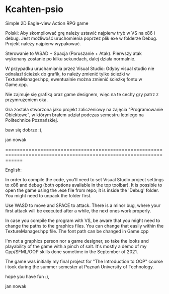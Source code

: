 # Kcahten-psio
Simple 2D Eagle-view Action RPG game

Polski:
Aby skompilować grę należy ustawić najpierw tryb w VS na x86 i debug. Jest możliwość uruchomienia poprzez plik exe w folderze Debug.
Projekt należy najpierw wypakować.

Sterowanie to WSAD + Spacja (Poruszanie + Atak). Pierwszy atak wykonany zostanie po kilku sekundach, dalej działa normalnie.

W przypadku uruchamiania przez Visual Studio:
Gdyby visual studio nie odnalazł ścieżek do grafik, to należy zmienić tylko ścieżki w TextureManager.hpp, ewentualnie można zmienić ścieżkę fontu w Game.cpp.

Nie zajmuje się grafiką oraz game designem, więc na te cechy gry patrz z przymrużeniem oka.

Gra została stworzona jako projekt zaliczeniowy na zajęcia "Programowanie Obiektowe", w którym brałem udział podczas semestru letniego na Politechnice Poznańskiej.

baw się dobrze :),

jan nowak

==================================================================================================================

English:

In order to compile the code, you'll need to set Visual Studio project settings to x86 and debug (both options avaliable in the top toolbar). It is possible to open the game using the .exe file from repo; it is inside the 'Debug' folder. You might need to unpack the folder first.

Use WASD to move and SPACE to attack. There is a minor bug, where your first attack will be executed after a while, the next ones work properly.

In case you compile the program with VS, be aware that you might need to change the paths to the graphics files. You can change that easily within the TextureManager.hpp file. The font path can be changed in Game.cpp

I'm not a graphics person nor a game designer, so take the looks and playability of the game with a pinch of salt. It's mostly a demo of my Cpp/SFML/OOP skills done sometime in the September of 2021.

The game was initially my final project for "The Introduction to OOP" course i took during the summer semester at Poznań University of Technology.

hope you have fun :),

jan nowak
